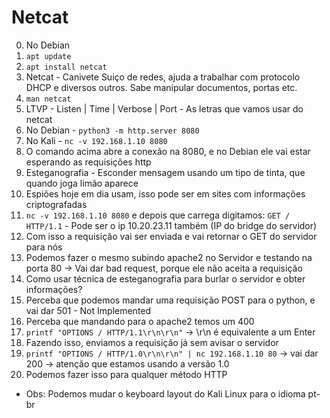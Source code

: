 # Netcat
0. No Debian
1. `apt update`
2. `apt install netcat`
3. Netcat - Canivete Suiço de redes, ajuda a trabalhar com protocolo DHCP e diversos outros. Sabe manipular documentos, portas etc.
4. `man netcat`
5. LTVP - Listen | Time | Verbose | Port - As letras que vamos usar do netcat
6. No Debian - `python3 -m http.server 8080`
7. No Kali - `nc -v 192.168.1.10 8080`
8. O comando acima abre a conexão na 8080, e no Debian ele vai estar esperando as requisições http
9. Esteganografia - Esconder mensagem usando um tipo de tinta, que quando joga limão aparece
10. Espiões hoje em dia usam, isso pode ser em sites com informações criptografadas
11. `nc -v 192.168.1.10 8080` e depois que carrega digitamos: `GET / HTTP/1.1` - Pode ser o ip 10.20.23.11 também (IP do bridge do servidor)
12. Com isso a requisição vai ser enviada e vai retornar o GET do servidor para nós
13. Podemos fazer o mesmo subindo apache2 no Servidor e testando na porta 80 -> Vai dar bad request, porque ele não aceita a requisição
14. Como usar técnica de esteganografia para burlar o servidor e obter informações?
15. Perceba que podemos mandar uma requisição POST para o python, e vai dar 501 - Not Implemented
16. Perceba que mandando para o apache2 temos um 400
17. `printf "OPTIONS / HTTP/1.1\r\n\r\n"` -> \r\n é equivalente a um Enter
18. Fazendo isso, enviamos a requisição já sem avisar o servidor
19. `printf "OPTIONS / HTTP/1.0\r\n\r\n" | nc 192.168.1.10 80` -> vai dar 200 -> atenção que estamos usando a versão 1.0
20. Podemos fazer isso para qualquer método HTTP

* Obs: Podemos mudar o keyboard layout do Kali Linux para o idioma pt-br
